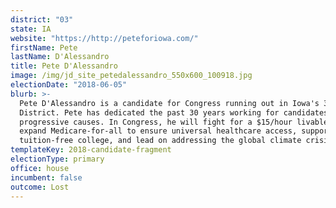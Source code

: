 ```yaml
---
district: "03"
state: IA
website: "https://http://peteforiowa.com/"
firstName: Pete
lastName: D'Alessandro
title: Pete D'Alessandro
image: /img/jd_site_petedalessandro_550x600_100918.jpg
electionDate: "2018-06-05"
blurb: >-
  Pete D'Alessandro is a candidate for Congress running out in Iowa's 3rd
  District. Pete has dedicated the past 30 years working for candidates and
  progressive causes. In Congress, he will fight for a $15/hour livable wage,
  expand Medicare-for-all to ensure universal healthcare access, support
  tuition-free college, and lead on addressing the global climate crisis.
templateKey: 2018-candidate-fragment
electionType: primary
office: house
incumbent: false
outcome: Lost
---
```

